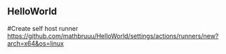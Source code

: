 ## HelloWorld
#Create self host runner
https://github.com/mathbruuu/HelloWorld/settings/actions/runners/new?arch=x64&os=linux
